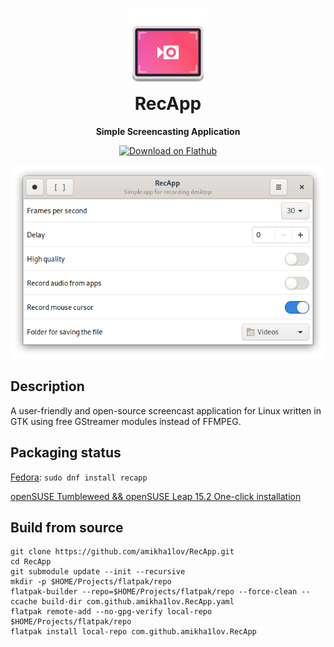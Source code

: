 <h1 align="center">
	<img src="data/com.github.amikha1lov.RecApp.svg" alt="RecApp" width="128" height="128"/><br>
	RecApp
</h1>


<p align="center"><strong>Simple Screencasting Application</strong></p>

<p align="center">
  <a href="https://flathub.org/apps/details/com.github.amikha1lov.RecApp"><img width="200" alt="Download on Flathub" src="https://flathub.org/assets/badges/flathub-badge-en.png"/></a>
</p>

<p align="center">
  <img src="RecApp-screenshot.png"/>
</p>


## Description
A user-friendly and open-source screencast application for Linux written in GTK using free GStreamer modules instead of FFMPEG.


## Packaging status

[Fedora](https://src.fedoraproject.org/rpms/recapp): `sudo dnf install recapp`

[openSUSE Tumbleweed && openSUSE Leap 15.2 One-click installation](https://software.opensuse.org//download.html?project=GNOME%3AApps&package=recapp)


## Build from source

```
git clone https://github.com/amikha1lov/RecApp.git
cd RecApp
git submodule update --init --recursive
mkdir -p $HOME/Projects/flatpak/repo
flatpak-builder --repo=$HOME/Projects/flatpak/repo --force-clean --ccache build-dir com.github.amikha1lov.RecApp.yaml
flatpak remote-add --no-gpg-verify local-repo $HOME/Projects/flatpak/repo
flatpak install local-repo com.github.amikha1lov.RecApp
```

